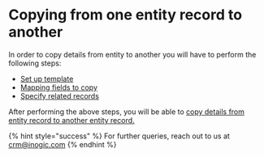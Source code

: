 # Copying from one entity record to another

In order to copy details from entity to another you will have to perform the following steps:

* [Set up template](https://docs.inogic.com/click2clone/configuration/copying-from-one-record-to-another/click2clone-template)
* [Mapping fields to copy](https://docs.inogic.com/click2clone/configuration/copying-from-one-record-to-another/mapping-fields-to-copy)
* [Specify related records](https://docs.inogic.com/click2clone/configuration/copying-from-one-record-to-another/untitled)

After performing the above steps, you will be able to [copy details from entity record to another entity record.](https://docs.inogic.com/click2clone/configuration/copying-from-one-record-to-another/copy-one-record-to-another)

{% hint style="success" %}
For further queries, reach out to us at [crm@inogic.com](mailto:crm@inogic.com)
{% endhint %}
